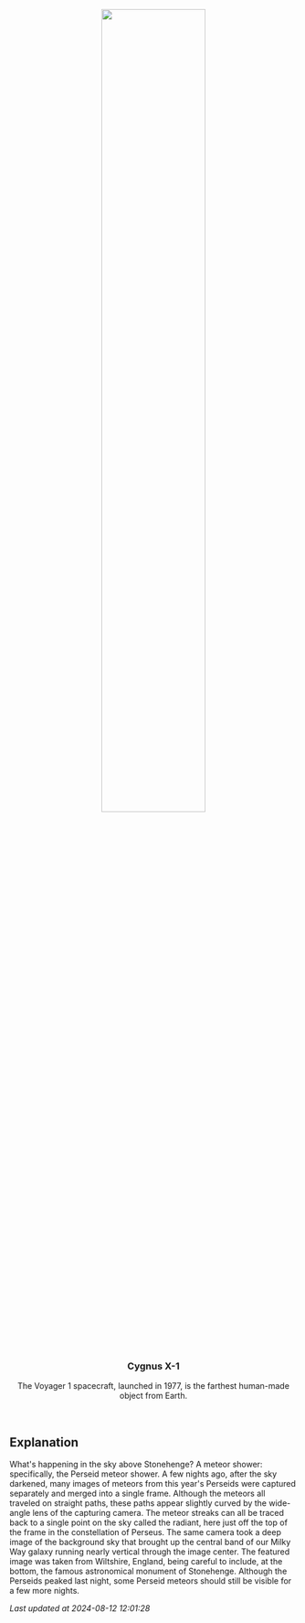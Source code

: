 <p align='center'>
    <img src='https://apod.nasa.gov/apod/image/2408/PerseidsStonehenge_Dury_960.jpg' width='60%' />
    <h3 align="center">Cygnus X-1</h3>
    <p align="center">The Voyager 1 spacecraft, launched in 1977, is the farthest human-made object from Earth.</p>
</p>
<br/>

Explanation
--
What's happening in the sky above Stonehenge? A meteor shower: specifically, the Perseid meteor shower. A few nights ago, after the sky darkened, many images of meteors from this year's Perseids were captured separately and merged into a single frame. Although the meteors all traveled on straight paths, these paths appear slightly curved by the wide-angle lens of the capturing camera. The meteor streaks can all be traced back to a single point on the sky called the radiant, here just off the top of the frame in the constellation of Perseus. The same camera took a deep image of the background sky that brought up the central band of our Milky Way galaxy running nearly vertical through the image center. The featured image was taken from Wiltshire, England, being careful to include, at the bottom, the famous astronomical monument of Stonehenge. Although the Perseids peaked last night, some Perseid meteors should still be visible for a few more nights.


*Last updated at 2024-08-12 12:01:28*
